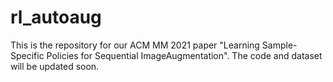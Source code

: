 # rl_autoaug

This is the repository for our ACM MM 2021 paper "Learning Sample-Specific Policies for Sequential ImageAugmentation". 
The code and dataset will be updated soon. 
